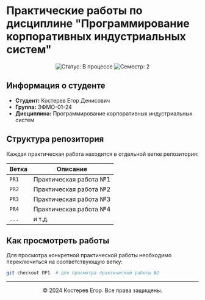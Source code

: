 # Практические работы по дисциплине "Программирование корпоративных индустриальных систем"

<div align="center">
  <img src="https://img.shields.io/badge/Статус-В%20процессе-yellow" alt="Статус: В процессе"/>
  <img src="https://img.shields.io/badge/Семестр-1-blue" alt="Семестр: 2 "/>
</div>

## Информация о студенте

- **Студент:** Костерев Егор Денисович
- **Группа:** ЭФМО-01-24
- **Дисциплина:** Программирование корпоративных индустриальных систем

## Структура репозитория

Каждая практическая работа находится в отдельной ветке репозитория:

| Ветка | Описание |
|-------|----------|
| `PR1` | Практическая работа №1 |
| `PR2` | Практическая работа №2 |
| `PR3` | Практическая работа №3 |
| `PR4` | Практическая работа №4 |
| `...` | и т.д. |

## Как просмотреть работы

Для просмотра конкретной практической работы необходимо переключиться на соответствующую ветку:

```bash
git checkout ПР1  # для просмотра практической работы №1
```

---

<div align="center">
  &copy; 2024 Костерев Егор. Все права защищены.
</div>
